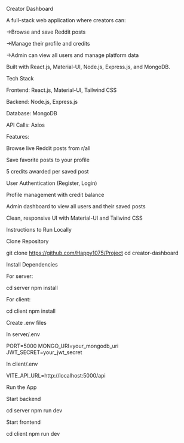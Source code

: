 Creator Dashboard

A full-stack web application where creators can:

->Browse and save Reddit posts

->Manage their profile and credits

->Admin can view all users and manage platform data

Built with React.js, Material-UI, Node.js, Express.js, and MongoDB.

Tech Stack

Frontend: React.js, Material-UI, Tailwind CSS

Backend: Node.js, Express.js

Database: MongoDB

API Calls: Axios

Features:

Browse live Reddit posts from r/all

Save favorite posts to your profile

5 credits awarded per saved post

User Authentication (Register, Login)

Profile management with credit balance

Admin dashboard to view all users and their saved posts

Clean, responsive UI with Material-UI and Tailwind CSS

Instructions to Run Locally

Clone Repository

git clone https://github.com/Happy1075/Project
cd creator-dashboard

Install Dependencies

For server:

cd server
npm install

For client:

cd client
npm install

Create .env files

In server/.env

PORT=5000
MONGO_URI=your_mongodb_uri
JWT_SECRET=your_jwt_secret

In client/.env

VITE_API_URL=http://localhost:5000/api

Run the App

Start backend

cd server
npm run dev

Start frontend

cd client
npm run dev

